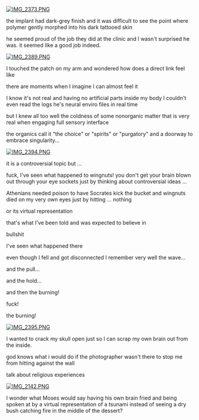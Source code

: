 [![IMG_2373.PNG](https://d23f6h5jpj26xu.cloudfront.net/axa3lhu1lc9lpw_small.png)](https://uk.pinterest.com/pin/150448443777176673/)

the implant had dark-grey finish and it was difficult to see the point where polymer gently morphed into his dark tattooed skin

he seemed proud of the job they did at the clinic and I wasn't surprised he was. it seemed like a good job indeed.

[![IMG_2389.PNG](https://d23f6h5jpj26xu.cloudfront.net/c8e5i9redfina_small.png)](https://uk.pinterest.com/pin/150448443775061960/)

I touched the patch on my arm and wondered how does a direct link feel like

there are moments when I imagine I can almost feel it

I know it's not real and having no artificial parts inside my body I couldn't even read the logs he's neural enviro files in real time

but I knew all too well the coldness of some nonorganic matter that is very real when engaging full sensory interface

the organics call it "the choice" or "spirits" or "purgatory" and a doorway to embrace singularity...

[![IMG_2394.PNG](https://d23f6h5jpj26xu.cloudfront.net/wdztcjujubha_small.png)](http://abelmvada.deviantart.com/art/The-Sun-Always-Shines-in-Cyberspace-537479536?q=favby%3Arafszul%2F55458238&qo=0)

it is a controversial topic but ...

fuck, I've seen what happened to wingnuts! you don't get your brain blown out through your eye sockets just by thinking about controversial ideas ...



Athenians needed poison to have Socrates kick the bucket and wingnuts died on my very own eyes just by hitting ... nothing

or its virtual representation

that's what I've been told and was expected to believe in

bullshit

I've seen what happened there

even though I fell and got disconnected I remember very well the wave...

and the pull...

and the hold...

and then the burning!

fuck!

the burning!

[![IMG_2395.PNG](https://d23f6h5jpj26xu.cloudfront.net/vragljxgdaycg_small.png)](http://ace0fredspades.deviantart.com/art/Psycho-Eye-282239015?q=favby%3Arafszul%2F37225557&qo=51)

I wanted to crack my skull open just so I can scrap my own brain out from the inside.

god knows what i would do if the photographer wasn't there to stop me from hitting against the wall

talk about religious experiences

[![IMG_2142.PNG](https://d23f6h5jpj26xu.cloudfront.net/2zoqwgtllgnpoq_small.png)](http://img.svbtle.com/2zoqwgtllgnpoq.png)

I wonder what Moses would say having his own brain fried and being spoken at by a virtual representation of a tsunami instead of seeing a dry bush catching fire in the middle of the dessert?